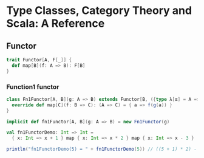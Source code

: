 # Type Classes, Category Theory and Scala: A Reference

## Functor

```scala
trait Functor[A, F[_]] {
  def map[B](f: A => B): F[B]
}
```

### Function1 functor

```scala
class Fn1Functor[A, B](g: A => B) extends Functor[B, ({type λ[α] = A => α})#λ] {
  override def map[C](f: B => C): (A => C) = { a => f(g(a)) }
}
```

```scala
implicit def fn1Functor[A, B](g: A => B) = new Fn1Functor(g)

val fn1FunctorDemo: Int => Int =
  { x: Int => x + 1 } map { x: Int => x * 2 } map { x: Int => x - 3 }

println("fn1FunctorDemo(5) = " + fn1FunctorDemo(5)) // ((5 + 1) * 2) - 3 = 9
```

